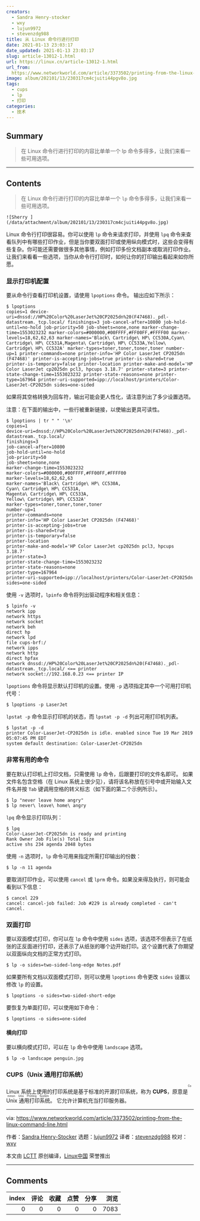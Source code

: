 ```yaml
---
creators:
  - Sandra Henry-stocker
  - wxy
  - lujun9972
  - stevenzdg988
title: 从 Linux 命令行进行打印
date: 2021-01-13 23:03:17
date_updated: 2021-01-13 23:03:17
slug: article-13012-1.html
url: https://linux.cn/article-13012-1.html
url_from: 
  https://www.networkworld.com/article/3373502/printing-from-the-linux-command-line.html
image: album/202101/13/230317cm4cjuiti44pgv8o.jpg
tags:
  - cups
  - lp
  - 打印
categories:
  - 技术
---
```


## Summary

> 在 Linux 命令行进行打印的内容比单单一个 lp 命令多得多，让我们来看一些可用选项。

***

<!-- more -->

## Contents

> 
> 在 Linux 命令行进行打印的内容比单单一个 `lp` 命令多得多，让我们来看一些可用选项。
> 
> 
> 

`![Sherry ](/data/attachment/album/202101/13/230317cm4cjuiti44pgv8o.jpg)`

Linux 命令行打印很容易。你可以使用 `lp` 命令来请求打印，并使用 `lpq` 命令来查看队列中有哪些打印作业，但是当你要双面打印或使用纵向模式时，这些会变得有些复杂。你可能还需要做很多其他事情，例如打印多份文档副本或取消打印作业。让我们来看看一些选项，当你从命令行打印时，如何让你的打印输出看起来如你所愿。

### 显示打印机配置

要从命令行查看打印机设置，请使用 `lpoptions` 命令。 输出应如下所示：

```shell
$ lpoptions
copies=1 device-uri=dnssd://HP%20Color%20LaserJet%20CP2025dn%20(F47468)._pdl-datastream._tcp.local/ finishings=3 job-cancel-after=10800 job-hold-until=no-hold job-priority=50 job-sheets=none,none marker-change-time=1553023232 marker-colors=#000000,#00FFFF,#FF00FF,#FFFF00 marker-levels=18,62,62,63 marker-names='Black\ Cartridge\ HP\ CC530A,Cyan\ Cartridge\ HP\ CC531A,Magenta\ Cartridge\ HP\ CC533A,Yellow\ Cartridge\ HP\ CC532A' marker-types=toner,toner,toner,toner number-up=1 printer-commands=none printer-info='HP Color LaserJet CP2025dn (F47468)' printer-is-accepting-jobs=true printer-is-shared=true printer-is-temporary=false printer-location printer-make-and-model='HP Color LaserJet cp2025dn pcl3, hpcups 3.18.7' printer-state=3 printer-state-change-time=1553023232 printer-state-reasons=none printer-type=167964 printer-uri-supported=ipp://localhost/printers/Color-LaserJet-CP2025dn sides=one-sided
```

如果将其空格转换为回车符，输出可能会更人性化，请注意列出了多少设置选项。

注意：在下面的输出中，一些行被重新链接，以使输出更具可读性。

```shell
$ lpoptions | tr " " '\n'
copies=1
device-uri=dnssd://HP%20Color%20LaserJet%20CP2025dn%20(F47468)._pdl-datastream._tcp.local/
finishings=3
job-cancel-after=10800
job-hold-until=no-hold
job-priority=50
job-sheets=none,none
marker-change-time=1553023232
marker-colors=#000000,#00FFFF,#FF00FF,#FFFF00
marker-levels=18,62,62,63
marker-names='Black\ Cartridge\ HP\ CC530A,
Cyan\ Cartridge\ HP\ CC531A,
Magenta\ Cartridge\ HP\ CC533A,
Yellow\ Cartridge\ HP\ CC532A'
marker-types=toner,toner,toner,toner
number-up=1
printer-commands=none
printer-info='HP Color LaserJet CP2025dn (F47468)'
printer-is-accepting-jobs=true
printer-is-shared=true
printer-is-temporary=false
printer-location
printer-make-and-model='HP Color LaserJet cp2025dn pcl3, hpcups 3.18.7'
printer-state=3
printer-state-change-time=1553023232
printer-state-reasons=none
printer-type=167964
printer-uri-supported=ipp://localhost/printers/Color-LaserJet-CP2025dn
sides=one-sided
```

使用 `-v` 选项时，`lpinfo` 命令将列出驱动程序和相关信息：

```shell
$ lpinfo -v
network ipp
network https
network socket
network beh
direct hp
network lpd
file cups-brf:/
network ipps
network http
direct hpfax
network dnssd://HP%20Color%20LaserJet%20CP2025dn%20(F47468)._pdl-datastream._tcp.local/ <== printer
network socket://192.168.0.23 <== printer IP
```

`lpoptions` 命令将显示默认打印机的设置。使用 `-p` 选项指定其中一个可用打印机代号：

```shell
$ lpoptions -p LaserJet
```

`lpstat -p` 命令显示打印机的状态，而 `lpstat -p -d` 列出可用打印机列表。

```shell
$ lpstat -p -d
printer Color-LaserJet-CP2025dn is idle. enabled since Tue 19 Mar 2019 05:07:45 PM EDT
system default destination: Color-LaserJet-CP2025dn
```

### 非常有用的命令

要在默认打印机上打印文档，只需使用 `lp` 命令，后跟要打印的文件名即可。 如果文件名包含空格（在 Linux 系统上很少见），请将该名称放在引号中或开始输入文件名并按 `Tab` 键调用空格的转义标志（如下面的第二个示例所示）。

```shell
$ lp "never leave home angry"
$ lp never\ leave\ home\ angry
```

`lpq` 命令显示打印队列：

```shell
$ lpq
Color-LaserJet-CP2025dn is ready and printing
Rank Owner Job File(s) Total Size
active shs 234 agenda 2048 bytes
```

使用 `-n` 选项时，`lp` 命令可用来指定所需打印输出的份数：

```shell
$ lp -n 11 agenda
```

要取消打印作业，可以使用 `cancel` 或 `lprm` 命令。如果没来得及执行，则可能会看到以下信息：

```shell
$ cancel 229
cancel: cancel-job failed: Job #229 is already completed - can't cancel.
```

### 双面打印

要以双面模式打印，你可以在 `lp` 命令中使用 `sides` 选项，该选项不但表示了在纸张的正反面进行打印，还表示了从纸张的哪个边开始打印。这个设置代表了你期望以双面纵向文档的正常方式打印。

```shell
$ lp -o sides=two-sided-long-edge Notes.pdf
```

如果要所有文档以双面模式打印，则可以使用 `lpoptions` 命令更改 `sides` 设置以修改 `lp` 的设置。

```shell
$ lpoptions -o sides=two-sided-short-edge
```

要恢复为单面打印，可以使用如下命令：

```shell
$ lpoptions -o sides=one-sided
```

#### 横向打印

要以横向模式打印，可以在 `lp` 命令中使用 `landscape` 选项。

```shell
$ lp -o landscape penguin.jpg
```

### CUPS（Unix 通用打印系统）

Linux 系统上使用的打印系统是基于标准的开源打印系统，称为 **CUPS**，原意是<ruby> Unix 通用打印系统 <rt>  Common Unix Printing System </rt></ruby>。 它允许计算机充当打印服务器。

---

via: <https://www.networkworld.com/article/3373502/printing-from-the-linux-command-line.html>

作者：[Sandra Henry-Stocker](https://www.networkworld.com/author/Sandra-Henry_Stocker/) 选题：[lujun9972](https://github.com/lujun9972) 译者：[stevenzdg988](https://github.com/stevenzdg988) 校对：[wxy](https://github.com/wxy)

本文由 [LCTT](https://github.com/LCTT/TranslateProject) 原创编译，[Linux中国](https://linux.cn/) 荣誉推出

***

## Comments


|   index |   评论 |   收藏 |   点赞 |   分享 |   浏览 |
|--------:|-------:|-------:|-------:|-------:|-------:|
|       0 |      0 |      0 |      0 |      0 |   7083 |
